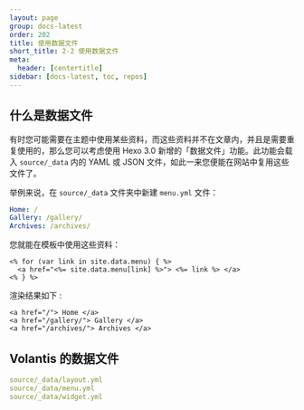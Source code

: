 ```yaml
---
layout: page
group: docs-latest
order: 202
title: 使用数据文件
short_title: 2-2 使用数据文件
meta:
  header: [centertitle]
sidebar: [docs-latest, toc, repos]
---
```


## 什么是数据文件

有时您可能需要在主题中使用某些资料，而这些资料并不在文章内，并且是需要重复使用的，那么您可以考虑使用 Hexo 3.0 新增的「数据文件」功能。此功能会载入 `source/_data` 内的 YAML 或 JSON 文件，如此一来您便能在网站中复用这些文件了。

举例来说，在 `source/_data` 文件夹中新建 `menu.yml` 文件：

```yaml
Home: /
Gallery: /gallery/
Archives: /archives/
```

您就能在模板中使用这些资料：

```
<% for (var link in site.data.menu) { %>
  <a href="<%= site.data.menu[link] %>"> <%= link %> </a>
<% } %>
```

渲染结果如下 :

```
<a href="/"> Home </a>
<a href="/gallery/"> Gallery </a>
<a href="/archives/"> Archives </a>
```

## Volantis 的数据文件

```yaml
source/_data/layout.yml
source/_data/menu.yml
source/_data/widget.yml
```
